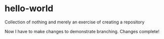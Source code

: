 hello-world
===========

Collection of nothing and merely an exercise of creating a repository

Now I have to make changes to demonstrate branching. Changes complete!
